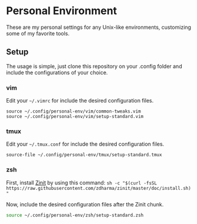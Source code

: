 # Personal Environment

These are my personal settings for any Unix-like environments, customizing some of my favorite tools.

## Setup

The usage is simple, just clone this repository on your .config folder and include the configurations of your choice.

### vim

Edit your `~/.vimrc` for include the desired configuration files.

``` vim
source ~/.config/personal-env/vim/common-tweaks.vim
source ~/.config/personal-env/vim/setup-standard.vim
```

### tmux

Edit your `~/.tmux.conf` for include the desired configuration files.

```
source-file ~/.config/personal-env/tmux/setup-standard.tmux
```

### zsh

First, install [Zinit](https://github.com/zdharma/zinit) by using this command: `sh -c "$(curl -fsSL https://raw.githubusercontent.com/zdharma/zinit/master/doc/install.sh)"`

Now, include the desired configuration files after the Zinit chunk.

``` zsh
source ~/.config/personal-env/zsh/setup-standard.zsh
```
